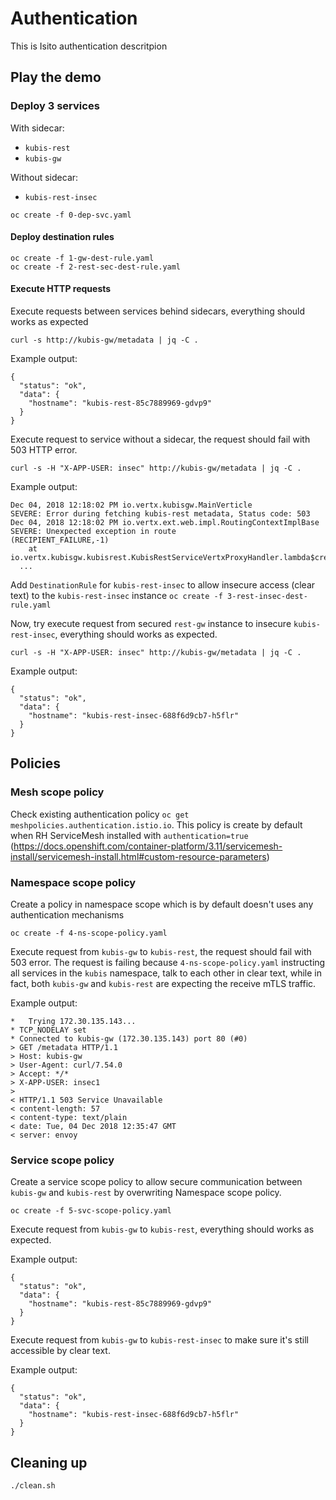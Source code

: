 # Authentication 
This is Isito authentication descritpion 

## Play the demo 

### Deploy 3 services 
With sidecar: 
- `kubis-rest` 
- `kubis-gw`

Without sidecar:
- `kubis-rest-insec`

```
oc create -f 0-dep-svc.yaml
```

#### Deploy destination rules
```
oc create -f 1-gw-dest-rule.yaml
oc create -f 2-rest-sec-dest-rule.yaml
```

#### Execute HTTP requests
Execute requests between services behind sidecars, everything should works as expected 

`curl -s http://kubis-gw/metadata | jq -C .` 

Example output: 
```
{
  "status": "ok",
  "data": {
    "hostname": "kubis-rest-85c7889969-gdvp9"
  }
}
```

Execute request to service without a sidecar, the request should fail with 503 HTTP error. 

`curl -s -H "X-APP-USER: insec" http://kubis-gw/metadata | jq -C .` 

Example output: 
```
Dec 04, 2018 12:18:02 PM io.vertx.kubisgw.MainVerticle
SEVERE: Error during fetching kubis-rest metadata, Status code: 503
Dec 04, 2018 12:18:02 PM io.vertx.ext.web.impl.RoutingContextImplBase
SEVERE: Unexpected exception in route
(RECIPIENT_FAILURE,-1)
	at io.vertx.kubisgw.kubisrest.KubisRestServiceVertxProxyHandler.lambda$createHandler$0(KubisRestServiceVertxProxyHandler.java:154)
  ...
```

Add `DestinationRule` for `kubis-rest-insec` to allow insecure access (clear text) to the `kubis-rest-insec` instance 
`oc create -f 3-rest-insec-dest-rule.yaml`

Now, try execute request from secured `rest-gw` instance to insecure `kubis-rest-insec`, everything should works as expected. 

`curl -s -H "X-APP-USER: insec" http://kubis-gw/metadata | jq -C .` 

Example output: 
```
{
  "status": "ok",
  "data": {
    "hostname": "kubis-rest-insec-688f6d9cb7-h5flr"
  }
}
```
## Policies

### Mesh scope policy
Check existing authentication policy `oc get meshpolicies.authentication.istio.io`. 
This policy is create by default when RH ServiceMesh installed with `authentication=true` (https://docs.openshift.com/container-platform/3.11/servicemesh-install/servicemesh-install.html#custom-resource-parameters)

### Namespace scope policy 
Create a policy in namespace scope which is by default doesn't uses any authentication mechanisms

`oc create -f 4-ns-scope-policy.yaml`

Execute request from `kubis-gw` to `kubis-rest`, the request should fail with 503 error. 
The request is failing because `4-ns-scope-policy.yaml` instructing all services in the `kubis` namespace, 
talk to each other in clear text, while in fact, both `kubis-gw` and `kubis-rest` are expecting the receive mTLS traffic. 

Example output:
```
*   Trying 172.30.135.143...
* TCP_NODELAY set
* Connected to kubis-gw (172.30.135.143) port 80 (#0)
> GET /metadata HTTP/1.1
> Host: kubis-gw
> User-Agent: curl/7.54.0
> Accept: */*
> X-APP-USER: insec1
>
< HTTP/1.1 503 Service Unavailable
< content-length: 57
< content-type: text/plain
< date: Tue, 04 Dec 2018 12:35:47 GMT
< server: envoy
```

### Service scope  policy 

Create a service scope policy to allow secure communication between `kubis-gw` and `kubis-rest` by overwriting Namespace scope policy.

`oc create -f 5-svc-scope-policy.yaml`

Execute request from `kubis-gw` to `kubis-rest`, everything should works as expected. 

Example output:
```
{
  "status": "ok",
  "data": {
    "hostname": "kubis-rest-85c7889969-gdvp9"
  }
}
```

Execute request from `kubis-gw` to `kubis-rest-insec` to make sure it's still accessible by clear text. 

Example output: 
```
{
  "status": "ok",
  "data": {
    "hostname": "kubis-rest-insec-688f6d9cb7-h5flr"
  }
}
```

## Cleaning up 
`./clean.sh`